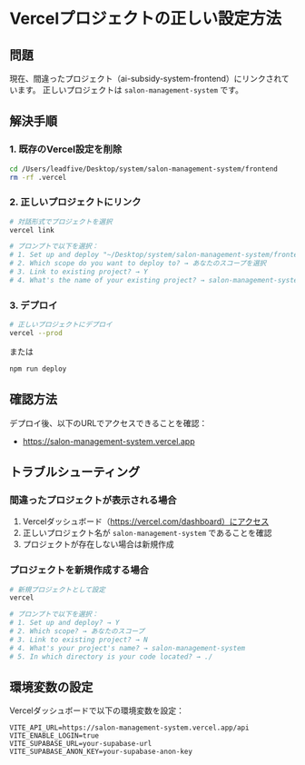 # Vercelプロジェクトの正しい設定方法

## 問題
現在、間違ったプロジェクト（ai-subsidy-system-frontend）にリンクされています。
正しいプロジェクトは `salon-management-system` です。

## 解決手順

### 1. 既存のVercel設定を削除

```bash
cd /Users/leadfive/Desktop/system/salon-management-system/frontend
rm -rf .vercel
```

### 2. 正しいプロジェクトにリンク

```bash
# 対話形式でプロジェクトを選択
vercel link

# プロンプトで以下を選択：
# 1. Set up and deploy "~/Desktop/system/salon-management-system/frontend"? → Y
# 2. Which scope do you want to deploy to? → あなたのスコープを選択
# 3. Link to existing project? → Y
# 4. What's the name of your existing project? → salon-management-system
```

### 3. デプロイ

```bash
# 正しいプロジェクトにデプロイ
vercel --prod
```

または

```bash
npm run deploy
```

## 確認方法

デプロイ後、以下のURLでアクセスできることを確認：
- https://salon-management-system.vercel.app

## トラブルシューティング

### 間違ったプロジェクトが表示される場合

1. Vercelダッシュボード（https://vercel.com/dashboard）にアクセス
2. 正しいプロジェクト名が `salon-management-system` であることを確認
3. プロジェクトが存在しない場合は新規作成

### プロジェクトを新規作成する場合

```bash
# 新規プロジェクトとして設定
vercel

# プロンプトで以下を選択：
# 1. Set up and deploy? → Y
# 2. Which scope? → あなたのスコープ
# 3. Link to existing project? → N
# 4. What's your project's name? → salon-management-system
# 5. In which directory is your code located? → ./
```

## 環境変数の設定

Vercelダッシュボードで以下の環境変数を設定：

```
VITE_API_URL=https://salon-management-system.vercel.app/api
VITE_ENABLE_LOGIN=true
VITE_SUPABASE_URL=your-supabase-url
VITE_SUPABASE_ANON_KEY=your-supabase-anon-key
```